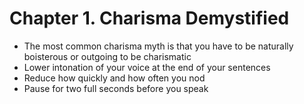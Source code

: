 # Chapter 1. Charisma Demystified

* The most common charisma myth is that you have to be naturally boisterous or outgoing to be charismatic
* Lower intonation of your voice at the end of your sentences
* Reduce how quickly and how often you nod
* Pause for two full seconds before you speak